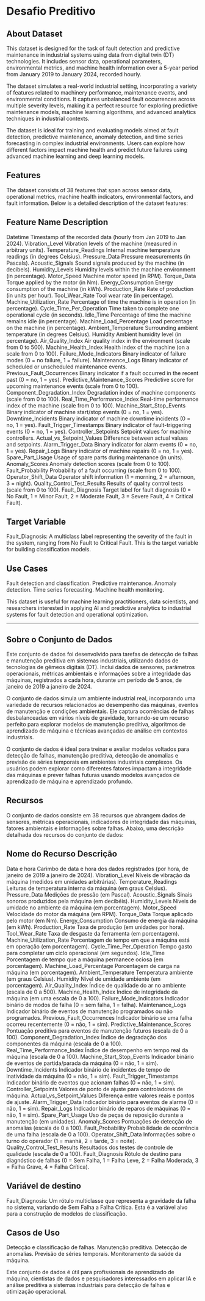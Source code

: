 # Desafio Preditivo

## About Dataset

This dataset is designed for the task of fault detection and predictive maintenance in industrial systems using data from digital twin (DT) technologies. It includes sensor data, operational parameters, environmental metrics, and machine health information over a 5-year period from January 2019 to January 2024, recorded hourly.

The dataset simulates a real-world industrial setting, incorporating a variety of features related to machinery performance, maintenance events, and environmental conditions. It captures unbalanced fault occurrences across multiple severity levels, making it a perfect resource for exploring predictive maintenance models, machine learning algorithms, and advanced analytics techniques in industrial contexts.

The dataset is ideal for training and evaluating models aimed at fault detection, predictive maintenance, anomaly detection, and time series forecasting in complex industrial environments. Users can explore how different factors impact machine health and predict future failures using advanced machine learning and deep learning models.

## Features

The dataset consists of 38 features that span across sensor data, operational metrics, machine health indicators, environmental factors, and fault information. Below is a detailed description of the dataset features:

## Feature Name Description

Datetime Timestamp of the recorded data (hourly from Jan 2019 to Jan 2024).
Vibration_Level Vibration levels of the machine (measured in arbitrary units).
Temperature_Readings Internal machine temperature readings (in degrees Celsius).
Pressure_Data Pressure measurements (in Pascals).
Acoustic_Signals Sound signals produced by the machine (in decibels).
Humidity_Levels Humidity levels within the machine environment (in percentage).
Motor_Speed Machine motor speed (in RPM).
Torque_Data Torque applied by the motor (in Nm).
Energy_Consumption Energy consumption of the machine (in kWh).
Production_Rate Rate of production (in units per hour).
Tool_Wear_Rate Tool wear rate (in percentage).
Machine_Utilization_Rate Percentage of time the machine is in operation (in percentage).
Cycle_Time_Per_Operation Time taken to complete one operational cycle (in seconds).
Idle_Time Percentage of time the machine remains idle (in percentage).
Machine_Load_Percentage Load percentage on the machine (in percentage).
Ambient_Temperature Surrounding ambient temperature (in degrees Celsius).
Humidity Ambient humidity level (in percentage).
Air_Quality_Index Air quality index in the environment (scale from 0 to 500).
Machine_Health_Index Health index of the machine (on a scale from 0 to 100).
Failure_Mode_Indicators Binary indicator of failure modes (0 = no failure, 1 = failure).
Maintenance_Logs Binary indicator of scheduled or unscheduled maintenance events.
Previous_Fault_Occurrences Binary indicator if a fault occurred in the recent past (0 = no, 1 = yes).
Predictive_Maintenance_Scores Predictive score for upcoming maintenance events (scale from 0 to 100).
Component_Degradation_Index Degradation index of machine components (scale from 0 to 100).
Real_Time_Performance_Index Real-time performance index of the machine (scale from 0 to 100).
Machine_Start_Stop_Events Binary indicator of machine start/stop events (0 = no, 1 = yes).
Downtime_Incidents Binary indicator of machine downtime incidents (0 = no, 1 = yes).
Fault_Trigger_Timestamps Binary indicator of fault-triggering events (0 = no, 1 = yes).
Controller_Setpoints Setpoint values for machine controllers.
Actual_vs_Setpoint_Values Difference between actual values and setpoints.
Alarm_Trigger_Data Binary indicator for alarm events (0 = no, 1 = yes).
Repair_Logs Binary indicator of machine repairs (0 = no, 1 = yes).
Spare_Part_Usage Usage of spare parts during maintenance (in units).
Anomaly_Scores Anomaly detection scores (scale from 0 to 100).
Fault_Probability Probability of a fault occurring (scale from 0 to 100).
Operator_Shift_Data Operator shift information (1 = morning, 2 = afternoon, 3 = night).
Quality_Control_Test_Results Results of quality control tests (scale from 0 to 100).
Fault_Diagnosis Target label for fault diagnosis (0 = No Fault, 1 = Minor Fault, 2 = Moderate Fault, 3 = Severe Fault, 4 = Critical Fault).

## Target Variable

Fault_Diagnosis: A multiclass label representing the severity of the fault in the system, ranging from No Fault to Critical Fault. This is the target variable for building classification models.

## Use Cases

Fault detection and classification.
Predictive maintenance.
Anomaly detection.
Time series forecasting.
Machine health monitoring.

This dataset is useful for machine learning practitioners, data scientists, and researchers interested in applying AI and predictive analytics to industrial systems for fault detection and operational optimization.

---

## Sobre o Conjunto de Dados

Este conjunto de dados foi desenvolvido para tarefas de detecção de falhas e manutenção preditiva em sistemas industriais, utilizando dados de tecnologias de gêmeos digitais (DT). Inclui dados de sensores, parâmetros operacionais, métricas ambientais e informações sobre a integridade das máquinas, registrados a cada hora, durante um período de 5 anos, de janeiro de 2019 a janeiro de 2024.

O conjunto de dados simula um ambiente industrial real, incorporando uma variedade de recursos relacionados ao desempenho das máquinas, eventos de manutenção e condições ambientais. Ele captura ocorrências de falhas desbalanceadas em vários níveis de gravidade, tornando-se um recurso perfeito para explorar modelos de manutenção preditiva, algoritmos de aprendizado de máquina e técnicas avançadas de análise em contextos industriais.

O conjunto de dados é ideal para treinar e avaliar modelos voltados para detecção de falhas, manutenção preditiva, detecção de anomalias e previsão de séries temporais em ambientes industriais complexos. Os usuários podem explorar como diferentes fatores impactam a integridade das máquinas e prever falhas futuras usando modelos avançados de aprendizado de máquina e aprendizado profundo.

## Recursos

O conjunto de dados consiste em 38 recursos que abrangem dados de sensores, métricas operacionais, indicadores de integridade das máquinas, fatores ambientais e informações sobre falhas. Abaixo, uma descrição detalhada dos recursos do conjunto de dados:

## Nome do Recurso Descrição

Data e hora Carimbo de data e hora dos dados registrados (por hora, de janeiro de 2019 a janeiro de 2024).
Vibration_Level Níveis de vibração da máquina (medidos em unidades arbitrárias).
Temperature_Readings Leituras de temperatura interna da máquina (em graus Celsius).
Pressure_Data Medições de pressão (em Pascal).
Acoustic_Signals Sinais sonoros produzidos pela máquina (em decibéis).
Humidity_Levels Níveis de umidade no ambiente da máquina (em porcentagem).
Motor_Speed ​​Velocidade do motor da máquina (em RPM).
Torque_Data Torque aplicado pelo motor (em Nm).
Energy_Consumption Consumo de energia da máquina (em kWh).
Production_Rate Taxa de produção (em unidades por hora).
Tool_Wear_Rate Taxa de desgaste da ferramenta (em porcentagem).
Machine_Utilization_Rate Porcentagem de tempo em que a máquina está em operação (em porcentagem).
Cycle_Time_Per_Operation Tempo gasto para completar um ciclo operacional (em segundos).
Idle_Time Porcentagem de tempo que a máquina permanece ociosa (em porcentagem).
Machine_Load_Percentage Porcentagem de carga na máquina (em porcentagem).
Ambient_Temperature Temperatura ambiente (em graus Celsius).
Humidity Nível de umidade ambiente (em porcentagem).
Air_Quality_Index Índice de qualidade do ar no ambiente (escala de 0 a 500).
Machine_Health_Index Índice de integridade da máquina (em uma escala de 0 a 100).
Failure_Mode_Indicators Indicador binário de modos de falha (0 = sem falha, 1 = falha).
Maintenance_Logs Indicador binário de eventos de manutenção programados ou não programados.
Previous_Fault_Occurrences Indicador binário se uma falha ocorreu recentemente (0 = não, 1 = sim).
Predictive_Maintenance_Scores Pontuação preditiva para eventos de manutenção futuros (escala de 0 a 100).
Component_Degradation_Index Índice de degradação dos componentes da máquina (escala de 0 a 100).
Real_Time_Performance_Index Índice de desempenho em tempo real da máquina (escala de 0 a 100).
Machine_Start_Stop_Events Indicador binário de eventos de partida/parada da máquina (0 = não, 1 = sim).
Downtime_Incidents Indicador binário de incidentes de tempo de inatividade da máquina (0 = não, 1 = sim).
Fault_Trigger_Timestamps Indicador binário de eventos que acionam falhas (0 = não, 1 = sim).
Controller_Setpoints Valores de ponto de ajuste para controladores de máquina.
Actual_vs_Setpoint_Values ​​Diferença entre valores reais e pontos de ajuste.
Alarm_Trigger_Data Indicador binário para eventos de alarme (0 = não, 1 = sim).
Repair_Logs Indicador binário de reparos de máquinas (0 = não, 1 = sim).
Spare_Part_Usage Uso de peças de reposição durante a manutenção (em unidades).
Anomaly_Scores Pontuações de detecção de anomalias (escala de 0 a 100).
Fault_Probability Probabilidade de ocorrência de uma falha (escala de 0 a 100).
Operator_Shift_Data Informações sobre o turno do operador (1 = manhã, 2 = tarde, 3 = noite).
Quality_Control_Test_Results Resultados dos testes de controle de qualidade (escala de 0 a 100).
Fault_Diagnosis Rótulo de destino para diagnóstico de falhas (0 = Sem Falha, 1 = Falha Leve, 2 = Falha Moderada, 3 = Falha Grave, 4 = Falha Crítica).

## Variável de destino

Fault_Diagnosis: Um rótulo multiclasse que representa a gravidade da falha no sistema, variando de Sem Falha a Falha Crítica. Esta é a variável alvo para a construção de modelos de classificação.

## Casos de Uso

Detecção e classificação de falhas.
Manutenção preditiva.
Detecção de anomalias.
Previsão de séries temporais.
Monitoramento da saúde da máquina.

Este conjunto de dados é útil para profissionais de aprendizado de máquina, cientistas de dados e pesquisadores interessados ​​em aplicar IA e análise preditiva a sistemas industriais para detecção de falhas e otimização operacional.
